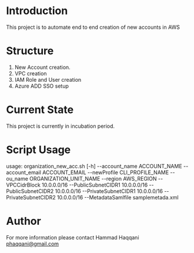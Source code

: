 # Introduction 
This project is to automate end to end creation of new accounts in AWS

# Structure

1.	New Account creation.
2.	VPC creation
3.	IAM Role and User creation
4.	Azure ADD SSO setup

# Current State
This project is currently in incubation period.


# Script Usage

usage: organization_new_acc.sh [-h] --account_name ACCOUNT_NAME
                                      --account_email ACCOUNT_EMAIL
                                      --newProfile CLI_PROFILE_NAME
                                      --ou_name ORGANIZATION_UNIT_NAME
                                      --region AWS_REGION
                                      --VPCCidrBlock 10.0.0.0/16
                                      --PublicSubnetCIDR1 10.0.0.0/16
                                      --PublicSubnetCIDR2 10.0.0.0/16
                                      --PrivateSubnetCIDR1 10.0.0.0/16
                                      --PrivateSubnetCIDR2 10.0.0.0/16
                                      --MetadataSamlfile samplemetada.xml

# Author

For more information please contact Hammad Haqqani 
phaqqani@gmail.com




